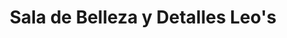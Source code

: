 ---
title: "Sala de Belleza y Detalles Leo's"
url: /quetzaltenango/sala-de-belleza-y-detalles-leos/
shop: Kosmetik
---